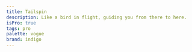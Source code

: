 ```yaml
---
title: Tailspin
description: Like a bird in flight, guiding you from there to here.
isPro: true
tags: pro
palette: vogue
brand: indigo
---
```

